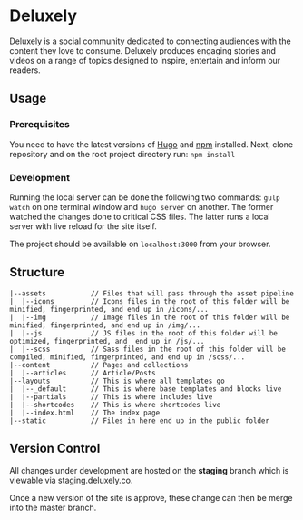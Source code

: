 # Deluxely
Deluxely is a social community dedicated to connecting audiences with the content they love to consume. Deluxely produces engaging stories and videos on a range of topics designed to inspire, entertain and inform our readers.

## Usage
### Prerequisites
You need to have the latest versions of [Hugo](https://gohugo.io/getting-started/installing/) and [npm](https://docs.npmjs.com/getting-started/what-is-npm) installed.
Next, clone repository and on the root project directory run:
`npm install`

### Development
Running the local server can be done the following two commands: `gulp watch` on one terminal window and `hugo server` on another. The former watched the changes done to critical CSS files. The latter runs a local server with live reload for the site itself.

The project should be available on `localhost:3000` from your browser.

## Structure
```
|--assets           // Files that will pass through the asset pipeline
|  |--icons         // Icons files in the root of this folder will be minified, fingerprinted, and end up in /icons/...
|  |--img      	    // Image files in the root of this folder will be minified, fingerprinted, and end up in /img/...
|  |--js      	    // JS files in the root of this folder will be optimized, fingerprinted, and  end up in /js/...
|  |--scss          // Sass files in the root of this folder will be compiled, minified, fingerprinted, and end up in /scss/...
|--content          // Pages and collections
|  |--articles      // Article/Posts
|--layouts          // This is where all templates go
|  |--_default      // This is where base templates and blocks live
|  |--partials      // This is where includes live
|  |--shortcodes    // This is where shortcodes live
|  |--index.html    // The index page
|--static     	    // Files in here end up in the public folder
```

## Version Control
All changes under development are hosted on the **staging** branch which is viewable via staging.deluxely.co.

Once a new version of the site is approve, these change can then be merge into the master branch.
